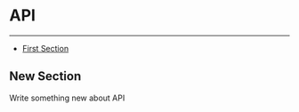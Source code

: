 # API

---

- [First Section](#section-1)

<a name="api"></a>
## New Section

Write something new about API